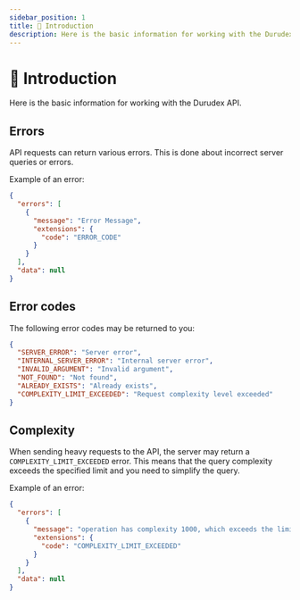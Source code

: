```yaml
---
sidebar_position: 1
title: 📕 Introduction
description: Here is the basic information for working with the Durudex API.
---
```


# 📕 Introduction

Here is the basic information for working with the Durudex API.

## Errors

API requests can return various errors. This is done about incorrect server queries or errors.

Example of an error:

```json
{
  "errors": [
    {
      "message": "Error Message",
      "extensions": {
        "code": "ERROR_CODE"
      }
    }
  ],
  "data": null
}
```

## Error codes

The following error codes may be returned to you:

```json title=codes.json
{
  "SERVER_ERROR": "Server error",
  "INTERNAL_SERVER_ERROR": "Internal server error",
  "INVALID_ARGUMENT": "Invalid argument",
  "NOT_FOUND": "Not found",
  "ALREADY_EXISTS": "Already exists",
  "COMPLEXITY_LIMIT_EXCEEDED": "Request complexity level exceeded"
}
```

## Complexity

When sending heavy requests to the API, the server may return a `COMPLEXITY_LIMIT_EXCEEDED` error. This means that
the query complexity exceeds the specified limit and you need to simplify the query.

Example of an error:

```json
{
  "errors": [
    {
      "message": "operation has complexity 1000, which exceeds the limit of 500",
      "extensions": {
        "code": "COMPLEXITY_LIMIT_EXCEEDED"
      }
    }
  ],
  "data": null
}
```
